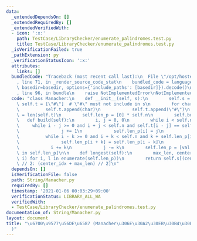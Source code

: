 ```yaml
---
data:
  _extendedDependsOn: []
  _extendedRequiredBy: []
  _extendedVerifiedWith:
  - icon: ':x:'
    path: TestCase/LibraryChecker/enumerate_palindromes.test.py
    title: TestCase/LibraryChecker/enumerate_palindromes.test.py
  _isVerificationFailed: true
  _pathExtension: py
  _verificationStatusIcon: ':x:'
  attributes:
    links: []
  bundledCode: "Traceback (most recent call last):\n  File \"/opt/hostedtoolcache/Python/3.9.1/x64/lib/python3.9/site-packages/onlinejudge_verify/documentation/build.py\"\
    , line 71, in _render_source_code_stat\n    bundled_code = language.bundle(stat.path,\
    \ basedir=basedir, options={'include_paths': [basedir]}).decode()\n  File \"/opt/hostedtoolcache/Python/3.9.1/x64/lib/python3.9/site-packages/onlinejudge_verify/languages/python.py\"\
    , line 96, in bundle\n    raise NotImplementedError\nNotImplementedError\n"
  code: "class Manacher:\n    def __init__(self, s):\n        self.s = s\n       \
    \ self.t = [\"#\"]  # \"#\" must not include in s\n        for char in s:\n  \
    \          self.t.append(char)\n            self.t.append(\"#\")\n        self.n\
    \ = len(self.t)\n        self.len_p = [0] * self.n\n        self.build()\n\n \
    \   def build(self):\n        i, j = 0, 0\n        while i < self.n:\n       \
    \     while i - j >= 0 and i + j < self.n and self.t[i - j] == self.t[i + j]:\n\
    \                j += 1\n            self.len_p[i] = j\n            k = 1\n  \
    \          while i - k >= 0 and i + k < self.n and k + self.len_p[i - k] < j:\n\
    \                self.len_p[i + k] = self.len_p[i - k]\n                k += 1\n\
    \            i += k\n            j -= k\n        self.len_p = [val - 1 for val\
    \ in self.len_p]\n\n    def longest(self):\n        max_len, center_idx = max((l,\
    \ i) for i, l in enumerate(self.len_p))\n        return self.s[(center_idx - max_len)\
    \ // 2: (center_idx + max_len) // 2]\n"
  dependsOn: []
  isVerificationFile: false
  path: String/Manacher.py
  requiredBy: []
  timestamp: '2021-01-06 00:03:29+09:00'
  verificationStatus: LIBRARY_ALL_WA
  verifiedWith:
  - TestCase/LibraryChecker/enumerate_palindromes.test.py
documentation_of: String/Manacher.py
layout: document
title: "\u6700\u9577\u56DE\u6587 (Manacher\u306E\u30A2\u30EB\u30B4\u30EA\u30BA\u30E0\
  )"
---
```


